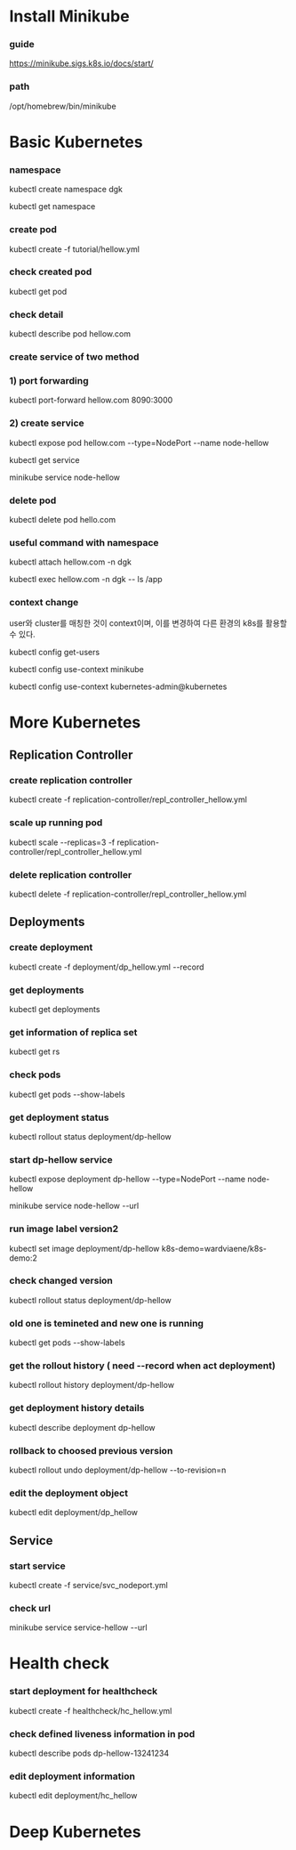 # Install Minikube

### guide
https://minikube.sigs.k8s.io/docs/start/

### path
/opt/homebrew/bin/minikube 


# Basic Kubernetes 

### namespace
kubectl create namespace dgk

kubectl get namespace


### create pod
kubectl create -f tutorial/hellow.yml


### check created pod
kubectl get pod


### check detail
kubectl describe pod hellow.com


### create service of two method

### 1) port forwarding
kubectl port-forward hellow.com 8090:3000

### 2) create service
kubectl expose pod hellow.com --type=NodePort --name node-hellow

kubectl get service

minikube service node-hellow


### delete pod
kubectl delete pod hello.com


### useful command with namespace
kubectl attach hellow.com -n dgk 

kubectl exec hellow.com -n dgk -- ls /app


### context change
user와 cluster를 매칭한 것이 context이며, 이를 변경하여 다른 환경의 k8s를 활용할 수 있다.

kubectl config get-users

kubectl config use-context minikube

kubectl config use-context kubernetes-admin@kubernetes


# More Kubernetes

## Replication Controller 

### create replication controller 
kubectl create -f replication-controller/repl_controller_hellow.yml

### scale up running pod
kubectl scale --replicas=3 -f replication-controller/repl_controller_hellow.yml

### delete replication controller
kubectl delete -f replication-controller/repl_controller_hellow.yml


## Deployments

### create deployment
kubectl create -f deployment/dp_hellow.yml --record

### get deployments
kubectl get deployments


### get information of replica set
kubectl get rs

### check pods
kubectl get pods --show-labels

### get deployment status
kubectl rollout status deployment/dp-hellow


### start dp-hellow service
kubectl expose deployment dp-hellow --type=NodePort --name node-hellow

minikube service node-hellow --url


### run image label version2
kubectl set image deployment/dp-hellow k8s-demo=wardviaene/k8s-demo:2

### check changed version 
kubectl rollout status deployment/dp-hellow

### old one is temineted and new one is running
kubectl get pods --show-labels

### get the rollout history ( need --record when act deployment)
kubectl rollout history deployment/dp-hellow

### get deployment history details
kubectl describe deployment dp-hellow


### rollback to choosed previous version
kubectl rollout undo deployment/dp-hellow --to-revision=n


### edit the deployment object
kubectl edit deployment/dp_hellow


## Service

### start service
kubectl create -f service/svc_nodeport.yml

### check url
minikube service service-hellow --url


# Health check

### start deployment for healthcheck
kubectl create -f healthcheck/hc_hellow.yml

### check defined liveness information in pod
kubectl describe pods dp-hellow-13241234

### edit deployment information
kubectl edit deployment/hc_hellow




# Deep Kubernetes